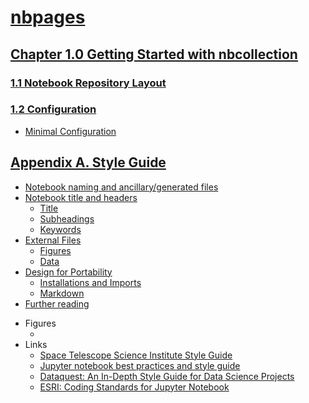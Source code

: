 # [nbpages](https://jckantor,github.io/nbpages)


## [Chapter 1.0 Getting Started with nbcollection](http://nbviewer.jupyter.org/github/jckantor/nbpages/blob/master/notebooks/01.00-Getting-Started-with-nbcollection.ipynb)

### [1.1 Notebook Repository Layout](http://nbviewer.jupyter.org/github/jckantor/nbpages/blob/master/notebooks/01.01-Notebook-Repository-Layout.ipynb)

### [1.2 Configuration](http://nbviewer.jupyter.org/github/jckantor/nbpages/blob/master/notebooks/01.02-Configuration.ipynb)
- [Minimal Configuration](http://nbviewer.jupyter.org/github/jckantor/nbpages/blob/master/notebooks/01.02-Configuration.ipynb#Minimal-Configuration)


## [Appendix A. Style Guide](http://nbviewer.jupyter.org/github/jckantor/nbpages/blob/master/notebooks/A.00-Style-Guide.ipynb)
- [Notebook naming and ancillary/generated files](http://nbviewer.jupyter.org/github/jckantor/nbpages/blob/master/notebooks/A.00-Style-Guide.ipynb#Notebook-naming-and-ancillary/generated-files)
- [Notebook title and headers](http://nbviewer.jupyter.org/github/jckantor/nbpages/blob/master/notebooks/A.00-Style-Guide.ipynb#Notebook-title-and-headers)
    - [Title](http://nbviewer.jupyter.org/github/jckantor/nbpages/blob/master/notebooks/A.00-Style-Guide.ipynb#Title)
    - [Subheadings](http://nbviewer.jupyter.org/github/jckantor/nbpages/blob/master/notebooks/A.00-Style-Guide.ipynb#Subheadings)
    - [Keywords](http://nbviewer.jupyter.org/github/jckantor/nbpages/blob/master/notebooks/A.00-Style-Guide.ipynb#Keywords)
- [External Files](http://nbviewer.jupyter.org/github/jckantor/nbpages/blob/master/notebooks/A.00-Style-Guide.ipynb#External-Files)
    - [Figures](http://nbviewer.jupyter.org/github/jckantor/nbpages/blob/master/notebooks/A.00-Style-Guide.ipynb#Figures)
    - [Data](http://nbviewer.jupyter.org/github/jckantor/nbpages/blob/master/notebooks/A.00-Style-Guide.ipynb#Data)
- [Design for Portability](http://nbviewer.jupyter.org/github/jckantor/nbpages/blob/master/notebooks/A.00-Style-Guide.ipynb#Design-for-Portability)
    - [Installations and Imports](http://nbviewer.jupyter.org/github/jckantor/nbpages/blob/master/notebooks/A.00-Style-Guide.ipynb#Installations-and-Imports)
    - [Markdown](http://nbviewer.jupyter.org/github/jckantor/nbpages/blob/master/notebooks/A.00-Style-Guide.ipynb#Markdown)
- [Further reading](http://nbviewer.jupyter.org/github/jckantor/nbpages/blob/master/notebooks/A.00-Style-Guide.ipynb#Further-reading)
* Figures
    - []()
* Links
    - [Space Telescope Science Institute Style Guide](https://github.com/spacetelescope/style-guides/blob/master/guides/jupyter-notebooks.md)
    - [Jupyter notebook best practices and style guide](https://github.com/chrisvoncsefalvay/jupyter-best-practices)
    - [Dataquest: An In-Depth Style Guide for Data Science Projects](https://www.dataquest.io/blog/data-science-project-style-guide/)
    - [ESRI: Coding Standards for Jupyter Notebook](https://www.esri.com/about/newsroom/arcuser/coding-standards-for-jupyter-notebook/)
